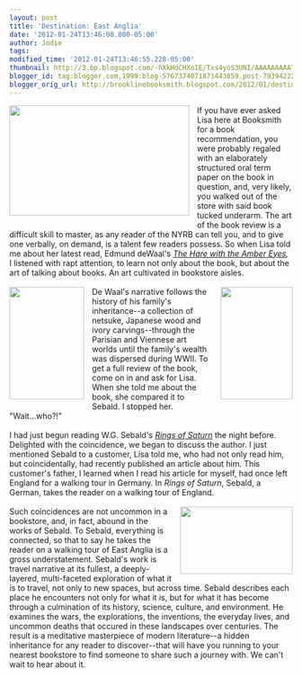 ```yaml
---
layout: post
title: 'Destination: East Anglia'
date: '2012-01-24T13:46:00.000-05:00'
author: Jodie
tags: 
modified_time: '2012-01-24T13:46:55.228-05:00'
thumbnail: http://3.bp.blogspot.com/-hXkHdCHXoIE/Txs4yoS3UNI/AAAAAAAAATU/KHS0o1c8iv0/s72-c/ringnames_big.gif
blogger_id: tag:blogger.com,1999:blog-5767374071871443859.post-7939422223649612419
blogger_orig_url: http://brooklinebooksmith.blogspot.com/2012/01/destination-east-anglia.html
---
```


<div class="separator" style="border: currentColor; clear: both; text-align: center;"><a href="http://3.bp.blogspot.com/-hXkHdCHXoIE/Txs4yoS3UNI/AAAAAAAAATU/KHS0o1c8iv0/s1600/ringnames_big.gif" imageanchor="1" style="clear: left; cssfloat: left; float: left; margin-bottom: 1em; margin-right: 1em;"><img border="0" height="196" nfa="true" src="http://3.bp.blogspot.com/-hXkHdCHXoIE/Txs4yoS3UNI/AAAAAAAAATU/KHS0o1c8iv0/s320/ringnames_big.gif" width="320" /></a></div><div style="border: currentColor;">If you have ever asked Lisa here at Booksmith for a book recommendation, you were probably regaled with an elaborately structured oral term paper on the book in question, and, very likely, you walked out of the store with said book tucked underarm. The art of the book review is a difficult skill to master, as&nbsp;any reader of the NYRB can tell you, and to give one verbally, on demand, is a talent few readers possess. So when Lisa told me about her latest read, Edmund deWaal's <em><a href="http://www.brooklinebooksmith-shop.com/book/9780312569372">The Hare with the Amber Eyes</a>,</em> I listened with rapt attention, to learn not only about the book, but about the art of talking about books. An art cultivated in bookstore aisles.</div><div style="border: currentColor;"><br /></div><div style="border: currentColor;"><a href="http://3.bp.blogspot.com/-x_EVjGk3zUU/Txs46zelqQI/AAAAAAAAATk/dl7_9AV30Hk/s1600/rings.jpg" imageanchor="1" style="clear: right; cssfloat: right; float: right; margin-bottom: 1em; margin-left: 1em;"><img border="0" height="200" nfa="true" src="http://3.bp.blogspot.com/-x_EVjGk3zUU/Txs46zelqQI/AAAAAAAAATk/dl7_9AV30Hk/s200/rings.jpg" width="128" /></a><a href="http://4.bp.blogspot.com/-IMSloCGfmUw/Txs417bR2nI/AAAAAAAAATc/YwEQ_dkfx2s/s1600/9780312569372.jpg" imageanchor="1" style="clear: left; cssfloat: left; float: left; margin-bottom: 1em; margin-right: 1em;"><img border="0" height="200" nfa="true" src="http://4.bp.blogspot.com/-IMSloCGfmUw/Txs417bR2nI/AAAAAAAAATc/YwEQ_dkfx2s/s200/9780312569372.jpg" width="133" /></a>De Waal's narrative follows the history of his family's inheritance--a collection&nbsp;of netsuke, Japanese wood and ivory carvings--through the Parisian and Viennese art worlds&nbsp;until the family's wealth was dispersed&nbsp;during WWII. To get a full review of the book, come on in and ask for Lisa. When she told me about the book, she compared it to Sebald. I stopped her. "Wait...who?!" </div><div style="border: currentColor;"><br /></div><div style="border: currentColor;">I had just begun reading W.G. Sebald's <em><a href="http://www.brooklinebooksmith-shop.com/book/9780811214131">Rings of Saturn</a></em> the night before. Delighted with the coincidence, we began to discuss the author. I just mentioned Sebald to a customer, Lisa told me, who had not only read him, but coincidentally, had recently published an article about him. This customer's father, I learned when I read his article for myself, had once left England for a walking tour in Germany. In <em>Rings of Saturn</em>, Sebald, a German, takes the reader on a walking tour of England.</div><div style="border: currentColor;"><br /></div><div style="border: currentColor;"><a href="http://3.bp.blogspot.com/-05IHZfQ8fV4/Txs5jZiBt7I/AAAAAAAAATs/h_SWVecTCqM/s1600/hareambereyes.jpg" imageanchor="1" style="clear: right; cssfloat: right; float: right; margin-bottom: 1em; margin-left: 1em;"><img border="0" height="120" nfa="true" src="http://3.bp.blogspot.com/-05IHZfQ8fV4/Txs5jZiBt7I/AAAAAAAAATs/h_SWVecTCqM/s200/hareambereyes.jpg" width="200" /></a>Such coincidences are not uncommon in a bookstore, and, in fact, abound in the works of Sebald. To Sebald, everything is connected, so that to say he takes the reader on a walking tour of East Anglia is a gross understatement. Sebald's work is travel narrative at its fullest, a deeply-layered, multi-faceted exploration of what it is to travel, not only to new spaces, but across time. Sebald describes each place he encounters not only for what it is, but for what it has become through a culmination of its history, science, culture, and environment. He examines the wars, the explorations, the inventions, the everyday lives, and uncommon deaths that occured in these landscapes over centuries. The result is a meditative masterpiece of modern literature--a hidden inheritance for any reader to discover--that will have you running to your nearest bookstore to find someone to share such a journey with. We can't wait to hear about it.</div><div style="border: currentColor;"><br /></div>
